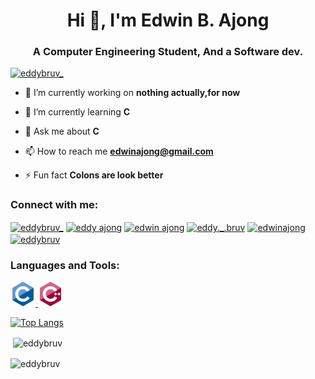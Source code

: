 <h1 align="center">Hi 👋, I'm Edwin B. Ajong</h1>
<h3 align="center">A Computer Engineering Student, And a Software dev.</h3>

<p align="left"> <a href="https://twitter.com/eddybruv_" target="blank"><img src="https://img.shields.io/twitter/follow/eddybruv_?logo=twitter&style=for-the-badge" alt="eddybruv_" /></a> </p>

- 🔭 I’m currently working on **nothing actually,for now**

- 🌱 I’m currently learning **C**

- 💬 Ask me about **C**

- 📫 How to reach me **edwinajong@gmail.com**

- ⚡ Fun fact **Colons are look better**

<h3 align="left">Connect with me:</h3>
<p align="left">
<a href="https://twitter.com/eddybruv_" target="blank"><img align="center" src="https://raw.githubusercontent.com/rahuldkjain/github-profile-readme-generator/master/src/images/icons/Social/twitter.svg" alt="eddybruv_" height="30" width="40" /></a>
<a href="https://linkedin.com/in/eddy ajong" target="blank"><img align="center" src="https://raw.githubusercontent.com/rahuldkjain/github-profile-readme-generator/master/src/images/icons/Social/linked-in-alt.svg" alt="eddy ajong" height="30" width="40" /></a>
<a href="https://fb.com/edwin ajong" target="blank"><img align="center" src="https://raw.githubusercontent.com/rahuldkjain/github-profile-readme-generator/master/src/images/icons/Social/facebook.svg" alt="edwin ajong" height="30" width="40" /></a>
<a href="https://instagram.com/eddy._.bruv" target="blank"><img align="center" src="https://raw.githubusercontent.com/rahuldkjain/github-profile-readme-generator/master/src/images/icons/Social/instagram.svg" alt="eddy._.bruv" height="30" width="40" /></a>
<a href="https://www.hackerrank.com/edwinajong" target="blank"><img align="center" src="https://raw.githubusercontent.com/rahuldkjain/github-profile-readme-generator/master/src/images/icons/Social/hackerrank.svg" alt="edwinajong" height="30" width="40" /></a>
<a href="https://www.leetcode.com/eddybruv" target="blank"><img align="center" src="https://raw.githubusercontent.com/rahuldkjain/github-profile-readme-generator/master/src/images/icons/Social/leet-code.svg" alt="eddybruv" height="30" width="40" /></a>
</p>

<h3 align="left">Languages and Tools:</h3>
<p align="left"> <a href="https://www.cprogramming.com/" target="_blank"> <img src="https://raw.githubusercontent.com/devicons/devicon/master/icons/c/c-original.svg" alt="c" width="40" height="40"/> </a> <a href="https://www.w3schools.com/cpp/" target="_blank"> <img src="https://raw.githubusercontent.com/devicons/devicon/master/icons/cplusplus/cplusplus-original.svg" alt="cplusplus" width="40" height="40"/> </a> </p>


[![Top Langs](https://github-readme-stats.vercel.app/api/top-langs/?username=eddybruv&hide_border=true&count_private=true&theme=tokyonight)](https://github.com/eddybruv/github-readme-stats)

<p>&nbsp;<img align="center" src="https://github-readme-stats.vercel.app/api?username=eddybruv&show_icons=true&hide_border=true&count_private=true&theme=tokyonight&locale=en" alt="eddybruv" /></p>

<p><img align="center" src="https://github-readme-streak-stats.herokuapp.com/?user=eddybruv&hide_border=true&count_private=true&theme=tokyonight" alt="eddybruv" /></p>
